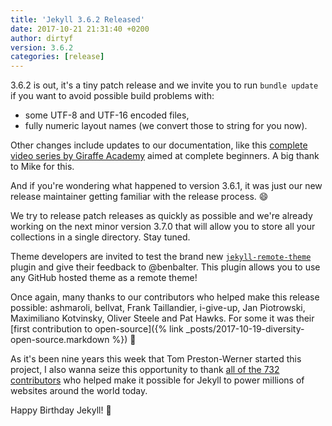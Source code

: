 ```yaml
---
title: 'Jekyll 3.6.2 Released'
date: 2017-10-21 21:31:40 +0200
author: dirtyf
version: 3.6.2
categories: [release]
---
```


3.6.2 is out, it's a tiny patch release and we invite you to run `bundle update`
if you want to avoid possible build problems with:

* some UTF-8 and UTF-16 encoded files,
* fully numeric layout names (we convert those to string for you now).

Other changes include updates to our documentation, like this [complete
video series by Giraffe Academy](../tutorials/video-walkthroughs/) aimed at
complete beginners. A big thank to Mike for this.

And if you're wondering what happened to version 3.6.1, it was just our new
release maintainer getting familiar with the release process. 😄

We try to release patch releases as quickly as possible and we're already
working on the next minor version 3.7.0 that will allow you to store all your
collections in a single directory. Stay tuned.

Theme developers are invited to test the brand new
[`jekyll-remote-theme`](https://github.com/benbalter/jekyll-remote-theme) plugin
and give their feedback to @benbalter. This plugin allows you to use any
GitHub hosted theme as a remote theme!

Once again, many thanks to our contributors who helped make this release possible:
ashmaroli, bellvat, Frank Taillandier, i-give-up, Jan Piotrowski, Maximiliano
Kotvinsky, Oliver Steele and Pat Hawks. For some it was their [first
contribution to open-source]({% link
_posts/2017-10-19-diversity-open-source.markdown %}) 👏

As it's been nine years this week that Tom Preston-Werner started this project,
I also wanna seize this opportunity to thank [all of the 732 contributors](https://github.com/jekyll/jekyll/graphs/contributors) who
helped make it possible for Jekyll to power millions of websites around the world
today.

Happy Birthday Jekyll! 🎂
